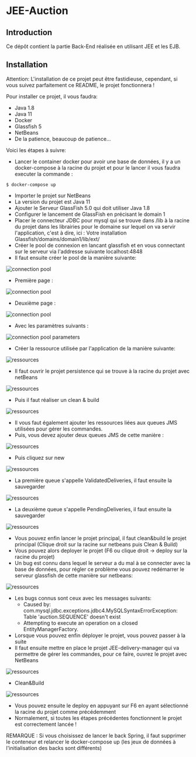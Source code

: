 # JEE-Auction

## Introduction

Ce dépôt contient la partie Back-End réalisée en utilisant JEE et les EJB.

## Installation

Attention: L'installation de ce projet peut être fastidieuse, 
cependant, si vous suivez parfaitement ce README, le projet fonctionnera !

Pour installer ce projet, il vous faudra:
- Java 1.8
- Java 11
- Docker  
- Glassfish 5
- NetBeans
- De la patience, beaucoup de patience...

Voici les étapes à suivre:

- Lancer le container docker pour avoir une base de données, il y a un docker-compose à la racine du projet et pour le lancer il vous faudra executer la commande :
```
$ docker-compose up
```
- Importer le projet sur NetBeans
- La version du projet est Java 11
- Ajouter le Serveur GlassFish 5.0 qui doit utiliser Java 1.8
- Configurer le lancement de GlassFish en précisant le domain 1
- Placer le connecteur JDBC pour mysql qui se trouve dans /lib à la racine
  du projet dans les librairies pour le domaine sur lequel on va servir l'application, c'est
  à dire, ici : Votre installation Glassfish/domains/domain1/lib/ext/
- Créer le pool de connexion en lancant glassfish et en vous connectant sur le serveur via l'addresse suivante localhost:4848
- Il faut ensuite créer le pool de la manière suivante:

![connection pool](https://github.com/Reynault/Auction-JEE/blob/main/doc/images/jee_connection_pools_deployement.PNG)

- Première page :

![connection pool](https://github.com/Reynault/Auction-JEE/blob/main/doc/images/jee_connection_pools_first.png)

- Deuxième page :

![connection pool](https://github.com/Reynault/Auction-JEE/blob/main/doc/images/jee_connection_pools_second.png)

- Avec les paramètres suivants : 

![connection pool parameters](https://github.com/Reynault/Auction-JEE/blob/main/doc/images/jee_connection_pools_parameters_deployement.PNG)

- Créer la ressource utilisée par l'application de la manière suivante:

![ressources](https://github.com/Reynault/Auction-JEE/blob/main/doc/images/jee_resources_deployment.PNG)

- Il faut ouvrir le projet persistence qui se trouve à la racine du projet avec netBeans

![ressources](https://github.com/Reynault/Auction-JEE/blob/main/doc/images/ouvrir_persistence.PNG)

- Puis il faut réaliser un clean & build

![ressources](https://github.com/Reynault/Auction-JEE/blob/main/doc/images/build_persistence.png)

- Il vous faut également ajouter les ressources liées aux queues JMS utilisées pour gérer les commandes.
- Puis, vous devez ajouter deux queues JMS de cette manière :

![ressources](https://github.com/Reynault/Auction-JEE/blob/main/doc/images/jee_destination.PNG)

- Puis cliquez sur new

![ressources](https://github.com/Reynault/Auction-JEE/blob/main/doc/images/jee_destination_new.PNG)

- La première queue s'appelle ValidatedDeliveries, il faut ensuite la sauvegarder

![ressources](https://github.com/Reynault/Auction-JEE/blob/main/doc/images/jee_destination_validated.PNG)

- La deuxième queue s'appelle PendingDeliveries, il faut ensuite la sauvegarder

![ressources](https://github.com/Reynault/Auction-JEE/blob/main/doc/images/jee_destination_pending.PNG)

- Vous pouvez enfin lancer le projet principal, il faut clean&build le projet principal (Clique droit sur la racine sur netbeans puis Clean & Build)
- Vous pouvez alors deployer le projet (F6 ou clique droit -> deploy sur la racine du projet)
- Un bug est connu dans lequel le serveur a du mal à se connecter avec la base de données, pour régler ce problème vous pouvez redémarrer le serveur glassfish de cette manière sur netbeans:

![ressources](https://github.com/Reynault/Auction-JEE/blob/main/doc/images/jee_bo.png)

- Les bugs connus sont ceux avec les messages suivants:
  - Caused by: com.mysql.jdbc.exceptions.jdbc4.MySQLSyntaxErrorException: Table 'auction.SEQUENCE' doesn't exist
  - Attempting to execute an operation on a closed EntityManagerFactory.
- Lorsque vous pouvez enfin déployer le projet, vous pouvez passer à la suite
- Il faut ensuite mettre en place le projet JEE-delivery-manager qui va permettre de gérer les commandes, pour ce faire, ouvrez le projet avec NetBeans

![ressources](https://github.com/Reynault/Auction-JEE/blob/main/doc/images/ouvrir_jee_delivery.PNG)

- Clean&Build

![ressources](https://github.com/Reynault/Auction-JEE/blob/main/doc/images/build_jee_delivery.png)

- Vous pouvez ensuite le deploy en appuyant sur F6 en ayant sélectionné la racine du projet comme précédemment
- Normalement, si toutes les étapes précédentes fonctionnent le projet est correctement lancée !

REMARQUE : Si vous choisissez de lancer le back Spring, il faut supprimer le conteneur et relancer le docker-compose up (les jeux de données à l'initialisation des backs sont différents)